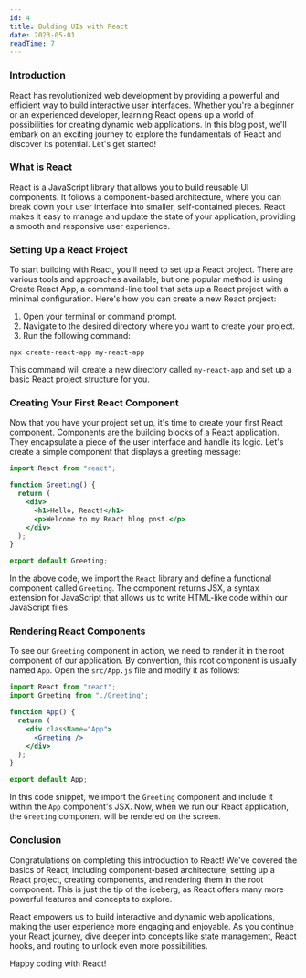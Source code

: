 ```yaml
---
id: 4
title: Bulding UIs with React
date: 2023-05-01
readTime: 7
---
```


### Introduction

React has revolutionized web development by providing a powerful and efficient way to build interactive user interfaces. Whether you're a beginner or an experienced developer, learning React opens up a world of possibilities for creating dynamic web applications. In this blog post, we'll embark on an exciting journey to explore the fundamentals of React and discover its potential. Let's get started!

### What is React

React is a JavaScript library that allows you to build reusable UI components. It follows a component-based architecture, where you can break down your user interface into smaller, self-contained pieces. React makes it easy to manage and update the state of your application, providing a smooth and responsive user experience.

### Setting Up a React Project

To start building with React, you'll need to set up a React project. There are various tools and approaches available, but one popular method is using Create React App, a command-line tool that sets up a React project with a minimal configuration. Here's how you can create a new React project:

1. Open your terminal or command prompt.
1. Navigate to the desired directory where you want to create your project.
1. Run the following command:

```
npx create-react-app my-react-app
```

This command will create a new directory called `my-react-app` and set up a basic React project structure for you.

### Creating Your First React Component

Now that you have your project set up, it's time to create your first React component. Components are the building blocks of a React application. They encapsulate a piece of the user interface and handle its logic. Let's create a simple component that displays a greeting message:

```jsx
import React from "react";

function Greeting() {
  return (
    <div>
      <h1>Hello, React!</h1>
      <p>Welcome to my React blog post.</p>
    </div>
  );
}

export default Greeting;
```

In the above code, we import the `React` library and define a functional component called `Greeting`. The component returns JSX, a syntax extension for JavaScript that allows us to write HTML-like code within our JavaScript files.

### Rendering React Components

To see our `Greeting` component in action, we need to render it in the root component of our application. By convention, this root component is usually named `App`. Open the `src/App.js` file and modify it as follows:

```jsx
import React from "react";
import Greeting from "./Greeting";

function App() {
  return (
    <div className="App">
      <Greeting />
    </div>
  );
}

export default App;
```

In this code snippet, we import the `Greeting` component and include it within the `App` component's JSX. Now, when we run our React application, the `Greeting` component will be rendered on the screen.

### Conclusion

Congratulations on completing this introduction to React! We've covered the basics of React, including component-based architecture, setting up a React project, creating components, and rendering them in the root component. This is just the tip of the iceberg, as React offers many more powerful features and concepts to explore.

React empowers us to build interactive and dynamic web applications, making the user experience more engaging and enjoyable. As you continue your React journey, dive deeper into concepts like state management, React hooks, and routing to unlock even more possibilities.

Happy coding with React!
